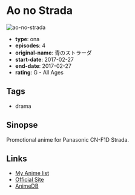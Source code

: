 # Ao no Strada

![ao-no-strada](https://cdn.myanimelist.net/images/anime/10/84500.jpg)

-   **type**: ona
-   **episodes**: 4
-   **original-name**: 青のストラーダ
-   **start-date**: 2017-02-27
-   **end-date**: 2017-02-27
-   **rating**: G - All Ages

## Tags

-   drama

## Sinopse

Promotional anime for Panasonic CN-F1D Strada.

## Links

-   [My Anime list](https://myanimelist.net/anime/34997/Ao_no_Strada)
-   [Official Site](http://panasonic.jp/car/navi/special/F1D/campaign2/)
-   [AnimeDB](http://anidb.info/perl-bin/animedb.pl?show=anime&aid=12908)
